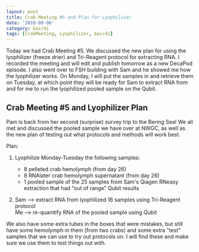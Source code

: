 ```yaml
---
layout: post
title: Crab Meeting #5 and Plan for Lyophilizer
date: '2018-09-06'
category: bairdi
tags: [CrabMeeting, Lyophilizer, bairdi]
---
```

Today we had Crab Meeting #5. We discussed the new plan for using the lyophilizer (freeze drier) and Tri-Reagent protocol for extracting RNA. I recorded the meeting and will edit and publish tomorrow as a new DecaPod episode. I also went over to FSH building with Sam and he showed me how the lyophilizer works. On Monday, I will put the samples in and retrieve them on Tuesday, at which point they will be ready for Sam to extract RNA from and for me to run the lyophilized pooled sample on the Qubit.

## Crab Meeting #5 and Lyophilizer Plan
Pam is back from her second (surprise) survey trip to the Bering Sea! We all met and discussed the pooled sample we have over at NWGC, as well as the new plan of testing out what protocols and methods will work best. 

Plan:    
1. Lyophilize Monday-Tuesday the following samples:     
      - 8 pelleted crab hemolymph (from day 26)
      - 8 RNAlater crab hemolymph supernatant (from day 26)
      - 1 pooled sample of the 25 samples from Sam's Qiagen RNeasy extraction that had "out of range" Qubit results       


2. Sam --> extract RNA from lyophilized 16 samples using Tri-Reagent protocol         
   Me --> re-quanitify RNA of the pooled sample using Qubit
   
We also have some extra tubes in the boxes that were mistakes, but still have some hemolymph in them (from two crabs) and some extra "test" samples that we can use to try out protocols on. I will find these and make sure we use them to test things out with. 
